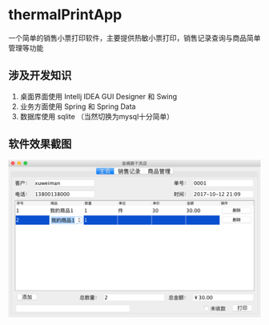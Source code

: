 # thermalPrintApp
一个简单的销售小票打印软件，主要提供热敏小票打印，销售记录查询与商品简单管理等功能

## 涉及开发知识
1. 桌面界面使用 Intellj IDEA GUI Designer 和 Swing
2. 业务方面使用 Spring 和 Spring Data
3. 数据库使用 sqlite （当然切换为mysql十分简单）

## 软件效果截图
![软件效果图](https://raw.githubusercontent.com/CityManager/thermalPrintApp/master/screenshots/app1.png)